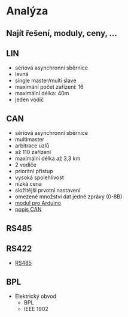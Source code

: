 Analýza
=======

## Najít řešení, moduly, ceny, ...

## LIN
* sériová asynchronní sběrnice
* levná
* single master/multi slave
* maximání počet zařízení: 16
* maximální délka: 40m
* jeden vodič

## CAN
* sériová asynchronní sběrnice
* multimaster
* arbitrace uzlů
* až 110 zařízení
* maximální délka až 3,3 km
* 2 vodiče
* prioritní přístup
* vysoká spolehlivost
* nízká cena
* složitější prvotní nastavení
* omezené množství dat jedné zprávy (0-8B)
* [modul pro Arduino](https://arduino-shop.cz/arduino/1309-arduino-mcp2515-can-bus-modul-tja1050-spi-1464641678.html)
* [popis CAN](https://vyvoj.hw.cz/navrh-obvodu/rozhrani/aplikovani-sbernice-can.html)

## RS485


## RS422
* [RS485](https://www.papouch.com/cz/website/mainmenu/clanky/jak-na-to/prumyslove-linky-rs485-a-rs422/)

## BPL
* Elektrický obvod
  * BPL 
  * IEEE 1902
